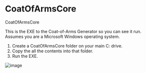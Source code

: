 # CoatOfArmsCore
CoatOfArmsCore

This is the EXE to the Coat-of-Arms Generator so you can see it run.
Assumes you are a Microsoft Windows operating system.
1) Create a CoatOfArmsCore folder on your main C: drive.
2) Copy the all the contents into that folder.
3) Run the EXE.

![image](https://user-images.githubusercontent.com/2171474/190936370-efca9e95-bbd1-45cc-8801-2bfa600bcc86.png)
